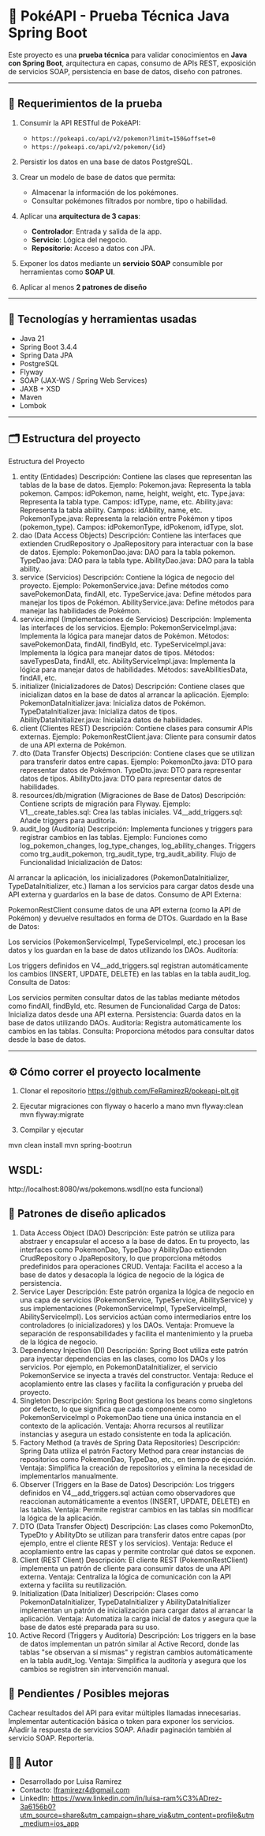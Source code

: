 # 🧪 PokéAPI - Prueba Técnica Java Spring Boot

Este proyecto es una **prueba técnica** para validar conocimientos en **Java con Spring Boot**, arquitectura en capas, 
consumo de APIs REST, exposición de servicios SOAP, persistencia en base de datos, diseño con patrones.

---

## 📌 Requerimientos de la prueba

1. Consumir la API RESTful de PokéAPI:
   - `https://pokeapi.co/api/v2/pokemon?limit=150&offset=0`
   - `https://pokeapi.co/api/v2/pokemon/{id}`

2. Persistir los datos en una base de datos PostgreSQL.

3. Crear un modelo de base de datos que permita:
   - Almacenar la información de los pokémones.
   - Consultar pokémones filtrados por nombre, tipo o habilidad.

4. Aplicar una **arquitectura de 3 capas**:
   - **Controlador**: Entrada y salida de la app.
   - **Servicio**: Lógica del negocio.
   - **Repositorio**: Acceso a datos con JPA.

5. Exponer los datos mediante un **servicio SOAP** consumible por herramientas como **SOAP UI**.

6. Aplicar al menos **2 patrones de diseño**

---

## 🚀 Tecnologías y herramientas usadas

- Java 21
- Spring Boot 3.4.4
- Spring Data JPA
- PostgreSQL
- Flyway
- SOAP (JAX-WS / Spring Web Services)
- JAXB + XSD
- Maven
- Lombok

---

## 🗂 Estructura del proyecto
Estructura del Proyecto
1. entity (Entidades)
Descripción: Contiene las clases que representan las tablas de la base de datos.
Ejemplo:
Pokemon.java: Representa la tabla pokemon.
Campos: idPokemon, name, height, weight, etc.
Type.java: Representa la tabla type.
Campos: idType, name, etc.
Ability.java: Representa la tabla ability.
Campos: idAbility, name, etc.
PokemonType.java: Representa la relación entre Pokémon y tipos (pokemon_type).
Campos: idPokemonType, idPokenom, idType, slot.
2. dao (Data Access Objects)
Descripción: Contiene las interfaces que extienden CrudRepository o JpaRepository para interactuar con la base de datos.
Ejemplo:
PokemonDao.java: DAO para la tabla pokemon.
TypeDao.java: DAO para la tabla type.
AbilityDao.java: DAO para la tabla ability.
3. service (Servicios)
Descripción: Contiene la lógica de negocio del proyecto.
Ejemplo:
PokemonService.java: Define métodos como savePokemonData, findAll, etc.
TypeService.java: Define métodos para manejar los tipos de Pokémon.
AbilityService.java: Define métodos para manejar las habilidades de Pokémon.
4. service.impl (Implementaciones de Servicios)
Descripción: Implementa las interfaces de los servicios.
Ejemplo:
PokemonServiceImpl.java: Implementa la lógica para manejar datos de Pokémon.
Métodos: savePokemonData, findAll, findById, etc.
TypeServiceImpl.java: Implementa la lógica para manejar datos de tipos.
Métodos: saveTypesData, findAll, etc.
AbilityServiceImpl.java: Implementa la lógica para manejar datos de habilidades.
Métodos: saveAbilitiesData, findAll, etc.
5. initializer (Inicializadores de Datos)
Descripción: Contiene clases que inicializan datos en la base de datos al arrancar la aplicación.
Ejemplo:
PokemonDataInitializer.java: Inicializa datos de Pokémon.
TypeDataInitializer.java: Inicializa datos de tipos.
AbilityDataInitializer.java: Inicializa datos de habilidades.
6. client (Clientes REST)
Descripción: Contiene clases para consumir APIs externas.
Ejemplo:
PokemonRestClient.java: Cliente para consumir datos de una API externa de Pokémon.
7. dto (Data Transfer Objects)
Descripción: Contiene clases que se utilizan para transferir datos entre capas.
Ejemplo:
PokemonDto.java: DTO para representar datos de Pokémon.
TypeDto.java: DTO para representar datos de tipos.
AbilityDto.java: DTO para representar datos de habilidades.
8. resources/db/migration (Migraciones de Base de Datos)
Descripción: Contiene scripts de migración para Flyway.
Ejemplo:
V1__create_tables.sql: Crea las tablas iniciales.
V4__add_triggers.sql: Añade triggers para auditoría.
9. audit_log (Auditoría)
Descripción: Implementa funciones y triggers para registrar cambios en las tablas.
Ejemplo:
Funciones como log_pokemon_changes, log_type_changes, log_ability_changes.
Triggers como trg_audit_pokemon, trg_audit_type, trg_audit_ability.
Flujo de Funcionalidad
Inicialización de Datos:

Al arrancar la aplicación, los inicializadores (PokemonDataInitializer, TypeDataInitializer, etc.) llaman a los servicios para cargar datos desde una API externa y guardarlos en la base de datos.
Consumo de API Externa:

PokemonRestClient consume datos de una API externa (como la API de Pokémon) y devuelve resultados en forma de DTOs.
Guardado en la Base de Datos:

Los servicios (PokemonServiceImpl, TypeServiceImpl, etc.) procesan los datos y los guardan en la base de datos utilizando los DAOs.
Auditoría:

Los triggers definidos en V4__add_triggers.sql registran automáticamente los cambios (INSERT, UPDATE, DELETE) en las tablas en la tabla audit_log.
Consulta de Datos:

Los servicios permiten consultar datos de las tablas mediante métodos como findAll, findById, etc.
Resumen de Funcionalidad
Carga de Datos: Inicializa datos desde una API externa.
Persistencia: Guarda datos en la base de datos utilizando DAOs.
Auditoría: Registra automáticamente los cambios en las tablas.
Consulta: Proporciona métodos para consultar datos desde la base de datos.

---

## ⚙️ Cómo correr el proyecto localmente

1. Clonar el repositorio
https://github.com/FeRamirezR/pokeapi-plt.git

2. Ejecutar migraciones con flyway o hacerlo a mano 
mvn flyway:clean
mvn flyway:migrate

3. Compilar y ejecutar

mvn clean install
mvn spring-boot:run

## WSDL:
http://localhost:8080/ws/pokemons.wsdl(no esta funcional)

## 📐 Patrones de diseño aplicados
1. Data Access Object (DAO)
Descripción:
Este patrón se utiliza para abstraer y encapsular el acceso a la base de datos.
En tu proyecto, las interfaces como PokemonDao, TypeDao y AbilityDao extienden CrudRepository o JpaRepository, lo que proporciona métodos predefinidos para operaciones CRUD.
Ventaja:
Facilita el acceso a la base de datos y desacopla la lógica de negocio de la lógica de persistencia.
2. Service Layer
Descripción:
Este patrón organiza la lógica de negocio en una capa de servicios (PokemonService, TypeService, AbilityService) y sus implementaciones (PokemonServiceImpl, TypeServiceImpl, AbilityServiceImpl).
Los servicios actúan como intermediarios entre los controladores (o inicializadores) y los DAOs.
Ventaja:
Promueve la separación de responsabilidades y facilita el mantenimiento y la prueba de la lógica de negocio.
3. Dependency Injection (DI)
Descripción:
Spring Boot utiliza este patrón para inyectar dependencias en las clases, como los DAOs y los servicios.
Por ejemplo, en PokemonDataInitializer, el servicio PokemonService se inyecta a través del constructor.
Ventaja:
Reduce el acoplamiento entre las clases y facilita la configuración y prueba del proyecto.
4. Singleton
Descripción:
Spring Boot gestiona los beans como singletons por defecto, lo que significa que cada componente como PokemonServiceImpl o PokemonDao tiene una única instancia en el contexto de la aplicación.
Ventaja:
Ahorra recursos al reutilizar instancias y asegura un estado consistente en toda la aplicación.
5. Factory Method (a través de Spring Data Repositories)
Descripción:
Spring Data utiliza el patrón Factory Method para crear instancias de repositorios como PokemonDao, TypeDao, etc., en tiempo de ejecución.
Ventaja:
Simplifica la creación de repositorios y elimina la necesidad de implementarlos manualmente.
6. Observer (Triggers en la Base de Datos)
Descripción:
Los triggers definidos en V4__add_triggers.sql actúan como observadores que reaccionan automáticamente a eventos (INSERT, UPDATE, DELETE) en las tablas.
Ventaja:
Permite registrar cambios en las tablas sin modificar la lógica de la aplicación.
7. DTO (Data Transfer Object)
Descripción:
Las clases como PokemonDto, TypeDto y AbilityDto se utilizan para transferir datos entre capas (por ejemplo, entre el cliente REST y los servicios).
Ventaja:
Reduce el acoplamiento entre las capas y permite controlar qué datos se exponen.
8. Client (REST Client)
Descripción:
El cliente REST (PokemonRestClient) implementa un patrón de cliente para consumir datos de una API externa.
Ventaja:
Centraliza la lógica de comunicación con la API externa y facilita su reutilización.
9. Initialization (Data Initializer)
Descripción:
Clases como PokemonDataInitializer, TypeDataInitializer y AbilityDataInitializer implementan un patrón de inicialización para cargar datos al arrancar la aplicación.
Ventaja:
Automatiza la carga inicial de datos y asegura que la base de datos esté preparada para su uso.
10. Active Record (Triggers y Auditoría)
Descripción:
Los triggers en la base de datos implementan un patrón similar al Active Record, donde las tablas "se observan a sí mismas" y registran cambios automáticamente en la tabla audit_log.
Ventaja:
Simplifica la auditoría y asegura que los cambios se registren sin intervención manual.

## 📌 Pendientes / Posibles mejoras
Cachear resultados del API para evitar múltiples llamadas innecesarias.
Implementar autenticación básica o token para exponer los servicios.
Añadir la respuesta de servicios SOAP.
Añadir paginación también al servicio SOAP.
Reporteria.

## 👨‍💻 Autor
- Desarrollado por Luisa Ramirez
- Contacto: lframirezr4@gmail.com
- LinkedIn: https://www.linkedin.com/in/luisa-ram%C3%ADrez-3a6156b0?utm_source=share&utm_campaign=share_via&utm_content=profile&utm_medium=ios_app

